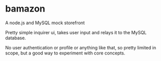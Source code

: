 # bamazon
A node.js and MySQL mock storefront

Pretty simple inquirer ui, takes user input and relays it to the MySQL database.

No user authentication or profile or anything like that, so pretty limited in scope, but a good way to experiment with core concepts.
